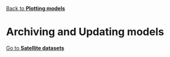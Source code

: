 [Back to **Plotting models**](PlotModel.md)

# Archiving and Updating models





[Go to **Satellite datasets**](Satellite.md)
